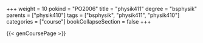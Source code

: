 +++
weight = 10
pokind = "PO2006"
title = "physik411"
degree = "bsphysik"
parents = ["physik410"]
tags = ["bsphysik", "physik411", "physik410"]
categories = ["course"]
bookCollapseSection = false
+++

{{< genCoursePage >}}
